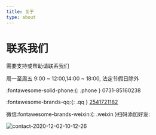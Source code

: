 ```yaml
---
title: 关于
type: about
---
```


# 联系我们

需要支持或帮助请联系我们

周一至周五  9:00 ~ 12:00,14:00 ~ 18:00, 法定节假日除外

:fontawesome-solid-phone:{: .phone } 0731-85160238

:fontawesome-brands-qq:{: .qq } [2541721182](http://wpa.qq.com/msgrd?v=3&uin=2541721182&site=qq&menu=yes)

微信:fontawesome-brands-weixin:{: .weixin }扫码添加好友:

![contact-2020-12-02-10-12-26](https://cdn.jsdelivr.net/gh/virain/picture@main/img/contact-2020-12-02-10-12-26.png)

